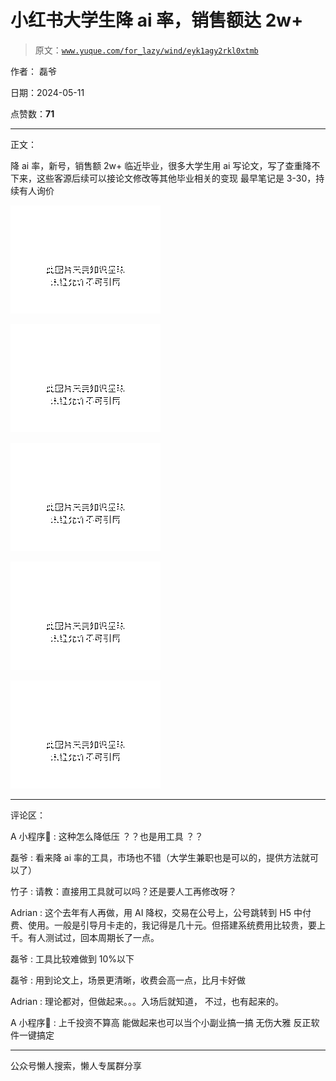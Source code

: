 # 小红书大学生降 ai 率，销售额达 2w+

> 原文：[`www.yuque.com/for_lazy/wind/eyk1agy2rkl0xtmb`](https://www.yuque.com/for_lazy/wind/eyk1agy2rkl0xtmb)

作者： 磊爷

日期：2024-05-11

点赞数：**71**

* * *

正文：

降 ai 率，新号，销售额 2w+ 临近毕业，很多大学生用 ai 写论文，写了查重降不下来，这些客源后续可以接论文修改等其他毕业相关的变现
最早笔记是 3-30，持续有人询价

![](img/be7dd5771e0fe9feba80c4ee803a26b0.png)

![](img/435b1b03a889777477e01de96e9575ab.png)

![](img/09c99da9f6bf9a9bcc3af04c0b4bee5b.png)

![](img/36554dfe002e0fb3431bf62df7656bce.png)

![](img/7d0fe180ad097302ded8d347b546deab.png)

* * *

评论区：

A 小程序 : 这种怎么降低压 ？？也是用工具 ？？

磊爷 : 看来降 ai 率的工具，市场也不错（大学生兼职也是可以的，提供方法就可以了）

竹子 : 请教：直接用工具就可以吗？还是要人工再修改呀？

Adrian : 这个去年有人再做，用 AI 降权，交易在公号上，公号跳转到 H5 中付费、使用。一般是引导月卡走的，我记得是几十元。但搭建系统费用比较贵，要上千。有人测试过，回本周期长了一点。

磊爷 : 工具比较难做到 10%以下

磊爷 : 用到论文上，场景更清晰，收费会高一点，比月卡好做

Adrian : 理论都对，但做起来。。。入场后就知道， 不过，也有起来的。

A 小程序 : 上千投资不算高 能做起来也可以当个小副业搞一搞 无伤大雅 反正软件一键搞定

* * *

公众号懒人搜索，懒人专属群分享